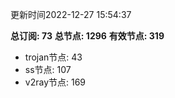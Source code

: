 更新时间2022-12-27 15:54:37

**总订阅: 73**
**总节点: 1296**
**有效节点: 319**
- trojan节点: 43
- ss节点: 107
- v2ray节点: 169
